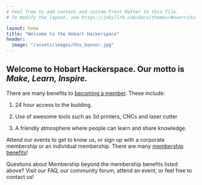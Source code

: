 ```yaml
---
# Feel free to add content and custom Front Matter to this file.
# To modify the layout, see https://jekyllrb.com/docs/themes/#overriding-theme-defaults

layout: home
title: "Welcome to the Hobart Hackerspace"
header:
  image: "/assets/images/hhs_banner.jpg"
---
```


## Welcome to Hobart Hackerspace. Our motto is *Make, Learn, Inspire.*

There are many benefits to [becoming a member](/membership-benefits/).
These include:

1. 24 hour access to the building.

2. Use of awesome tools such as 3d printers, CNCs and laser cutter

3. A friendly atmosphere where people can learn and share knowledge.

Attend our events to get to know us, or sign up with a corporate
membership or an individual membership. There are many [membership
benefits](/membership-benefits/)!

Questions about Membership beyond the membership benefits listed above?
Visit our FAQ, our community forum, attend an event, or feel free to
contact us!


